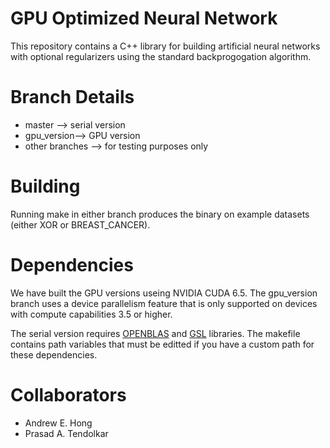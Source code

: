 # GPU Optimized Neural Network
This repository contains a C++ library for building artificial neural networks with optional regularizers using the standard backprogogation algorithm.

# Branch Details
* master --> serial version
* gpu_version--> GPU version
* other branches --> for testing purposes only

# Building
Running make in either branch produces the binary on example datasets (either XOR or BREAST_CANCER).

# Dependencies
We have built the GPU versions useing NVIDIA CUDA 6.5. The gpu_version branch uses a device parallelism feature that is only supported on devices with compute capabilities 3.5 or higher.

The serial version requires [OPENBLAS](https://github.com/xianyi/OpenBLAS) and [GSL](http://www.gnu.org/software/gsl/) libraries. The makefile contains path variables that must be editted if you have a custom path for these dependencies.

# Collaborators
* Andrew E. Hong
* Prasad A. Tendolkar
